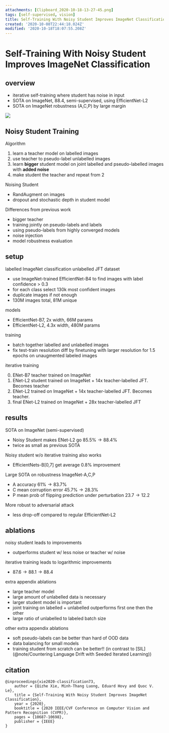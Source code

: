 ```yaml
---
attachments: [Clipboard_2020-10-18-13-27-45.png]
tags: [self-supervised, vision]
title: Self-Training With Noisy Student Improves ImageNet Classification
created: '2020-10-08T22:44:18.024Z'
modified: '2020-10-18T18:07:55.208Z'
---
```


# Self-Training With Noisy Student Improves ImageNet Classification

## overview

- iterative self-training where student has noise in input 
- SOTA on ImageNet, 88.4, semi-supervised, using EfficientNet-L2
- SOTA on ImageNet robustness (A,C,P) by large margin 


![](@attachment/Clipboard_2020-10-18-13-27-45.png)


## Noisy Student Training
Algorithm
1. learn a teacher model on labelled images
2. use teacher to pseudo-label unlabelled images
3. learn **bigger** student model on joint labelled and pseudo-labelled images with **added noise**
4. make student the teacher and repeat from 2

Noising Student
- RandAugment on images
- dropout and stochastic depth in student model

Differences from previous work
- bigger teacher
- training jointly on pseudo-labels and labels
- using pseudo-labels from highly converged models
- noise injection
- model robustness evaluation

## setup

labelled ImageNet classification
unlabelled JFT dataset 
- use ImageNet-trained EfficientNet-B4 to find images with label confidence > 0.3
- for each class select 130k most confident images
- duplicate images if not enough 
- 130M images total, 81M unique

models
- EfficientNet-B7, 2x width, 66M params
- EfficientNet-L2, 4.3x width, 480M params

training
- batch together labelled and unlabelled images
- fix test-train resolution diff by finetuning with larger resolution for 1.5 epochs on unaugmented labeled images


iterative training

0. ENet-B7 teacher trained on ImageNet
1. ENet-L2 student trained on ImageNet + 14x teacher-labelled JFT. Becomes teacher
2. ENet-L2 trained on ImageNet + 14x teacher-labelled JFT. Becomes teacher.
3. final ENet-L2 trained on ImageNet + 28x teacher-labelled JFT

## results

SOTA on ImageNet (semi-supervised)
- Noisy Student makes ENet-L2 go $85.5\% \to 88.4\%$ 
- twice as small as previous SOTA 

Noisy student w/o iterative training also works
- EfficientNets-B[0,7] get average $0.8\%$ improvement

Large SOTA on robustness ImageNet-A,C,P
- A accuracy $61\% \to 83.7\%$
- C mean corruption error $45.7\% \to 28.3\%$
- P mean prob of flipping prediction under perturbation $23.7 \to 12.2$

More robust to adversarial attack
- less drop-off compared to regular EfficientNet-L2

## ablations

noisy student leads to improvements
- outperforms student w/ less noise or teacher w/ noise

iterative training leads to logarithmic improvements
- $87.6 \to 88.1 \to 88.4$

extra appendix ablations 
- large teacher model 
- large amount of unlabelled data is necessary
- larger student model is important
- joint training on labelled + unlabelled outperforms first one then the other
- large ratio of unlabelled to labeled batch size

other extra appendix ablations
- soft pseudo-labels can be better than hard of OOD data
- data balancing for small models
- training student from scratch can be better!! (in contrast to [SIL](@note/Countering Language Drift with Seeded Iterated Learning))



## citation

```
@inproceedings{xie2020-classification73,
    author = {Qizhe Xie, Minh-Thang Luong, Eduard Hovy and Quoc V. Le},
    title = {Self-Training With Noisy Student Improves ImageNet Classification},
    year = {2020},
    booktitle = {2020 IEEE/CVF Conference on Computer Vision and Pattern Recognition (CVPR)},
    pages = {10687-10698},
    publisher = {IEEE}
}
```
